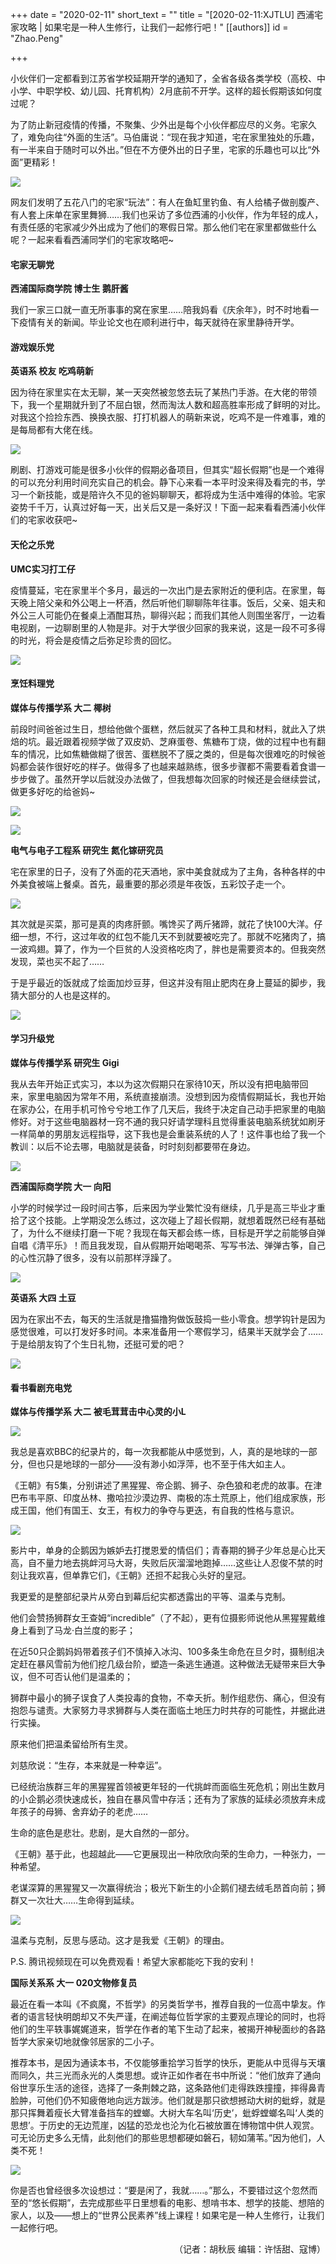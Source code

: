 +++
date = "2020-02-11"
short_text = ""
title = "[2020-02-11:XJTLU] 西浦宅家攻略 | 如果宅是一种人生修行，让我们一起修行吧！"
[[authors]]
    id = "Zhao.Peng"

+++

<p>小伙伴们一定都看到江苏省学校延期开学的通知了，全省各级各类学校（高校、中小学、中职学校、幼儿园、托育机构）2月底前不开学。这样的超长假期该如何度过呢？</p><p>为了防止新冠疫情的传播，不聚集、少外出是每个小伙伴都应尽的义务。宅家久了，难免向往“外面的生活”。马伯庸说：“现在我才知道，宅在家里独处的乐趣，有一半来自于随时可以外出。”但在不方便外出的日子里，宅家的乐趣也可以比“外面”更精彩！</p><p><img src="https://www.xjtlu.edu.cn/en/assets/images/news/2020/02/zhaijia.jpg"></p><p>网友们发明了五花八门的宅家“玩法”：有人在鱼缸里钓鱼、有人给橘子做剖腹产、有人套上床单在家里舞狮……我们也采访了多位西浦的小伙伴，作为年轻的成人，有责任感的宅家减少外出成为了他们的寒假日常。那么他们宅在家里都做些什么呢？一起来看看西浦同学们的宅家攻略吧~</p><h4>宅家无聊党</h4><p><strong>西浦国际商学院 博士生 鹅肝酱</strong></p><p>我们一家三口就一直无所事事的窝在家里……陪我妈看《庆余年》，时不时地看一下疫情有关的新闻。毕业论文也在顺利进行中，每天就待在家里静待开学。</p><h4>游戏娱乐党</h4><p><strong>英语系 校友 吃鸡萌新</strong></p><p>因为待在家里实在太无聊，某一天突然被忽悠去玩了某热门手游。在大佬的带领下，我一个星期就升到了不屈白银，然而淘汰人数和超高胜率形成了鲜明的对比。对我这个捡捡东西、换换衣服、打打机器人的萌新来说，吃鸡不是一件难事，难的是每局都有大佬在线。</p><p><img src="https://www.xjtlu.edu.cn/en/assets/images/news/2020/02/zhaijia-1.jpg"></p><p>刷剧、打游戏可能是很多小伙伴的假期必备项目，但其实“超长假期”也是一个难得的可以充分利用时间充实自己的机会。静下心来看一本平时没来得及看完的书，学习一个新技能，或是陪许久不见的爸妈聊聊天，都将成为生活中难得的体验。宅家姿势千千万，认真过好每一天，出关后又是一条好汉！下面一起来看看西浦小伙伴们的宅家收获吧~</p><h4>天伦之乐党</h4><p><strong>UMC实习打工仔</strong></p><p>疫情蔓延，宅在家里半个多月，最远的一次出门是去家附近的便利店。在家里，每天晚上陪父亲和外公喝上一杯酒，然后听他们聊聊陈年往事。饭后，父亲、姐夫和外公三人可能仍在餐桌上酒酣耳热，聊得兴起；而我们其他人则围坐客厅，一边看电视剧，一边聊剧里的人物是非。对于大学很少回家的我来说，这是一段不可多得的时光，将会是疫情之后弥足珍贵的回忆。</p><p><img src="https://www.xjtlu.edu.cn/en/assets/images/news/2020/02/zhaijia-13.jpg"></p><h4>烹饪料理党</h4><p><strong>媒体与传播学系 大二 椰树</strong></p><p>前段时间爸爸过生日，想给他做个蛋糕，然后就买了各种工具和材料，就此入了烘焙的坑。最近跟着视频学做了双皮奶、芝麻蛋卷、焦糖布丁烧，做的过程中也有翻车的情况，比如焦糖做糊了很苦、蛋糕脱不了膜之类的，但是每次很难吃的时候爸妈都会装作很好吃的样子。做得多了也越来越熟练，很多步骤都不需要看着食谱一步步做了。虽然开学以后就没办法做了，但我想每次回家的时候还是会继续尝试，做更多好吃的给爸妈~</p><p><img src="https://www.xjtlu.edu.cn/en/assets/images/news/2020/02/zhaijia-10.jpg"></p><p><img src="https://www.xjtlu.edu.cn/en/assets/images/news/2020/02/zhaijia-11.jpg"></p><p><strong>电气与电子工程系 研究生 氮化镓研究员</strong></p><p>宅在家里的日子，没有了外面的花天酒地，家中美食就成为了主角，各种各样的中外美食被端上餐桌。首先，最重要的那必须是年夜饭，五彩饺子走一个。</p><p><img src="https://www.xjtlu.edu.cn/en/assets/images/news/2020/02/zhaijia-2.jpg"></p><p>其次就是买菜，那可是真的肉疼肝颤。嘴馋买了两斤猪蹄，就花了快100大洋。仔细一想，不行，这过年收的红包不能几天不到就要被吃完了。那就不吃猪肉了，搞一波鸡翅。算了，作为一个巨贫的人没资格吃肉了，胖也是需要资本的。但我突然发现，菜也买不起了……</p><p>于是乎最近的饭就成了烩面加炒豆芽，但这并没有阻止肥肉在身上蔓延的脚步，我猜大部分的人也是这样的。</p><p><img src="https://www.xjtlu.edu.cn/en/assets/images/news/2020/02/zhaijia-3.jpg"></p><h4>学习升级党</h4><p><strong>媒体与传播学系 研究生 Gigi</strong></p><p>我从去年开始正式实习，本以为这次假期只在家待10天，所以没有把电脑带回来，家里电脑因为常年不用，系统直接崩溃。没想到因为疫情假期延长，我也开始在家办公，在用手机可怜兮兮地工作了几天后，我终于决定自己动手把家里的电脑修好。对于这些电脑器材一窍不通的我只好请学理科且觉得重装电脑系统犹如刷牙一样简单的男朋友远程指导，这下我也是会重装系统的人了！这件事也给了我一个教训：以后不论去哪，电脑就是装备，时时刻刻都要带在身边。</p><p><img src="https://www.xjtlu.edu.cn/en/assets/images/news/2020/02/zhaijia-12.jpg"></p><p><strong>西浦国际商学院 大一 向阳</strong></p><p>小学的时候学过一段时间古筝，后来因为学业繁忙没有继续，几乎是高三毕业才重拾了这个技能。上学期没怎么练过，这次碰上了超长假期，就想着既然已经有基础了，为什么不继续打磨一下呢？我现在每天都会练一练，目标是开学之前能够自弹自唱《清平乐》！而且我发现，自从假期开始喝喝茶、写写书法、弹弹古筝，自己的心性沉静了很多，没有以前那样浮躁了。</p><p><img src="https://www.xjtlu.edu.cn/en/assets/images/news/2020/02/zhaijia-6.jpg"></p><p><strong>英语系 大四 土豆</strong></p><p>因为在家出不去，每天的生活就是撸猫撸狗做饭鼓捣一些小零食。想学钩针是因为感觉很难，可以打发好多时间。本来准备用一个寒假学习，结果半天就学会了……于是给朋友钩了个生日礼物，还挺可爱的吧？</p><p><img src="https://www.xjtlu.edu.cn/en/assets/images/news/2020/02/zhaijia-4.jpg"></p><h4>看书看剧充电党</h4><p><strong>媒体与传播学系 大二 被毛茸茸击中心灵的小L</strong></p><p><img src="https://www.xjtlu.edu.cn/en/assets/images/news/2020/02/zhaijia-7.jpg"></p><p>我总是喜欢BBC的纪录片的，每一次我都能从中感觉到，人，真的是地球的一部分，但也只是地球的一部分——没有渺小如浮萍，也不至于伟大如主人。</p><p>《王朝》有5集，分别讲述了黑猩猩、帝企鹅、狮子、杂色狼和老虎的故事。在津巴布韦平原、印度丛林、撒哈拉沙漠边界、南极的冻土荒原上，他们组成家族，形成王国，他们有国王、女王，有权力的争夺与更迭，有自我的性格与意识。</p><p><img src="https://www.xjtlu.edu.cn/en/assets/images/news/2020/02/zhaijia-8.jpg"></p><p>影片中，单身的企鹅因为嫉妒去打搅恩爱的情侣们；青春期的狮子少年总是心比天高，自不量力地去挑衅河马大哥，失败后灰溜溜地跑掉……这些让人忍俊不禁的时刻让我欢喜，但单靠它们，《王朝》还担不起我心头好的皇冠。</p><p>我更爱的是整部纪录片从旁白到幕后纪实都透露出的平等、温柔与克制。</p><p>他们会赞扬狮群女王查姆“incredible”（了不起），更有位摄影师说他从黑猩猩戴维身上看到了马龙·白兰度的影子；</p><p>在近50只企鹅妈妈带着孩子们不慎掉入冰沟、100多条生命危在旦夕时，摄制组决定赶在暴风雪前为他们挖几级台阶，塑造一条逃生通道。这种做法无疑带来巨大争议，但不可否认他们是温柔的；</p><p>狮群中最小的狮子误食了人类投毒的食物，不幸夭折。制作组悲伤、痛心，但没有抱怨与谴责。大家努力寻求狮群与人类在面临土地压力时共存的可能性，并据此进行实操。</p><p>原来他们把温柔留给所有生灵。</p><p>刘慈欣说：“生存，本来就是一种幸运”。</p><p>已经统治族群三年的黑猩猩首领被更年轻的一代挑衅而面临生死危机；刚出生数月的小企鹅必须快速成长，独自在暴风雪中存活；还有为了家族的延续必须放弃未成年孩子的母狮、舍弃幼子的老虎……</p><p>生命的底色是悲壮。悲剧，是大自然的一部分。</p><p>《王朝》基于此，也超越此——它更展现出一种欣欣向荣的生命力，一种张力，一种希望。</p><p>老谋深算的黑猩猩又一次赢得统治；极光下新生的小企鹅们褪去绒毛昂首向前；狮群又一次壮大……生命得到延续。</p><p><img src="https://www.xjtlu.edu.cn/en/assets/images/news/2020/02/zhaijia-9.jpg"></p><p>温柔与克制，反思与感动。这才是我爱《王朝》的理由。</p><p>P.S. 腾讯视频现在可以免费观看！希望大家都能吃下我的安利！</p><p><strong>国际关系系 大一 020文物修复员</strong></p><p>最近在看一本叫《不疯魔，不哲学》的另类哲学书，推荐自我的一位高中挚友。作者的语言轻快明朗却又不失严谨，在阐述每位哲学家的主要观点理论的同时，也将他们的生平轶事娓娓道来，哲学在作者的笔下生动了起来，被揭开神秘面纱的各路哲学大家亲切地就像邻居家的二小子。</p><p>推荐本书，是因为通读本书，不仅能够重拾学习哲学的快乐，更能从中觅得与天壤而同久，共三光而永光的人类思想。或许正如作者在书中所说：“他们放弃了通向俗世享乐生活的途径，选择了一条荆棘之路，这条路他们走得跌跌撞撞，摔得鼻青脸肿，可他们仍不知疲倦地向远方跋涉。他们就是那只欲想撼动大树的蚍蜉，就是那只挥舞着瘦长大臂准备挡车的螳螂。大树大车名叫‘历史’，蚍蜉螳螂名叫‘人类的思想’。于历史的无边荒崖，凶猛的恐龙也沦为化石被放置在博物馆中供人观赏。可无论历史多么无情，此刻他们的那些思想都硬如磐石，韧如蒲苇。”因为他们，人类不死！</p><p><img src="https://www.xjtlu.edu.cn/en/assets/images/news/2020/02/zhaijia-5.jpg"></p><p>你是否也曾经很多次设想过：“要是闲了，我就……。”那么，不要错过这个忽然而至的“悠长假期”，去完成那些平日里想看的电影、想啃书本、想学的技能、想陪的家人，以及——想上的“世界公民素养”线上课程！如果宅是一种人生修行，让我们一起修行吧。</p><p style="text-align: right;">（记者：胡秋辰 编辑：许恬甜、寇博）</p>			
